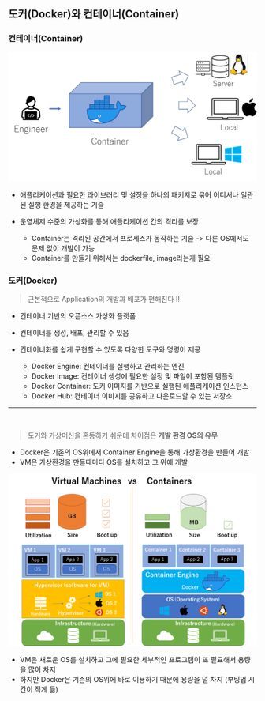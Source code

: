 ## 도커(Docker)와 컨테이너(Container)

### 컨테이너(Container)

![container](../99.image/container.png)

- 애플리케이션과 필요한 라이브러리 및 설정을 하나의 패키지로 묶어 어디서나 일관된 실행 환경을 제공하는 기술
- 운영체제 수준의 가상화를 통해 애플리케이션 간의 격리를 보장

    - Container는 격리된 공간에서 프로세스가 동작하는 기술 -> 다른 OS에서도 문제 없이 개발이 가능
    - Container를 만들기 위해서는 dockerfile, image라는게 필요

### 도커(Docker)

> 근본적으로 Application의 개발과 배포가 편해진다 !!

- 컨테이너 기반의 오픈소스 가상화 플랫폼
- 컨테이너를 생성, 배포, 관리할 수 있음
- 컨테이너화를 쉽게 구현할 수 있도록 다양한 도구와 명령어 제공

    - Docker Engine: 컨테이너를 실행하고 관리하는 엔진
    - Docker Image: 컨테이너 생성에 필요한 설정 및 파일이 포함된 템플릿
    - Docker Container: 도커 이미지를 기반으로 실행된 애플리케이션 인스턴스
    - Docker Hub: 컨테이너 이미지를 공유하고 다운로드할 수 있는 저장소


---

<br/>

> 도커와 가상머신을 혼동하기 쉬운데 차이점은 **개발 환경 OS의 유무**

- Docker은 기존의 OS위에서 Container Engine을 통해 가상환경을 만들어 개발
- VM은 가상환경을 만들때마다 OS를 설치하고 그 위에 개발

![container](../99.image/containers.png)

- VM은 새로운 OS를 설치하고 그에 필요한 세부적인 프로그램이 또 필요해서 용량을 많이 차지
- 하지만 Docker은 기존의 OS위에 바로 이용하기 때문에 용량을 덜 차지 (부팅업 시간이 적게 듦)

